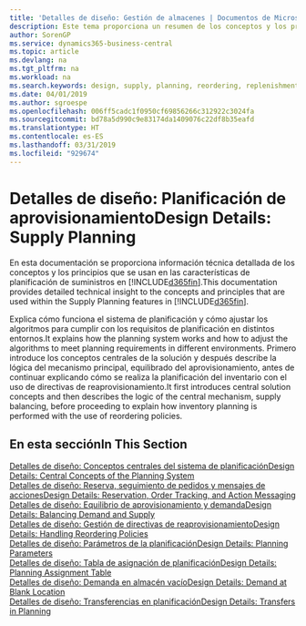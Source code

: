 ```yaml
---
title: 'Detalles de diseño: Gestión de almacenes | Documentos de Microsoft'
description: Este tema proporciona un resumen de los conceptos y los principios que se usan en las características de planificación de suministros en Business Central.
author: SorenGP
ms.service: dynamics365-business-central
ms.topic: article
ms.devlang: na
ms.tgt_pltfrm: na
ms.workload: na
ms.search.keywords: design, supply, planning, reordering, replenishment
ms.date: 04/01/2019
ms.author: sgroespe
ms.openlocfilehash: 006ff5cadc1f0950cf69856266c312922c3024fa
ms.sourcegitcommit: bd78a5d990c9e83174da1409076c22df8b35eafd
ms.translationtype: HT
ms.contentlocale: es-ES
ms.lasthandoff: 03/31/2019
ms.locfileid: "929674"
---
```

# <a name="design-details-supply-planning"></a><span data-ttu-id="3cff2-103">Detalles de diseño: Planificación de aprovisionamiento</span><span class="sxs-lookup"><span data-stu-id="3cff2-103">Design Details: Supply Planning</span></span>
<span data-ttu-id="3cff2-104">En esta documentación se proporciona información técnica detallada de los conceptos y los principios que se usan en las características de planificación de suministros en [!INCLUDE[d365fin](includes/d365fin_md.md)].</span><span class="sxs-lookup"><span data-stu-id="3cff2-104">This documentation provides detailed technical insight to the concepts and principles that are used within the Supply Planning features in [!INCLUDE[d365fin](includes/d365fin_md.md)].</span></span>  

<span data-ttu-id="3cff2-105">Explica cómo funciona el sistema de planificación y cómo ajustar los algoritmos para cumplir con los requisitos de planificación en distintos entornos.</span><span class="sxs-lookup"><span data-stu-id="3cff2-105">It explains how the planning system works and how to adjust the algorithms to meet planning requirements in different environments.</span></span> <span data-ttu-id="3cff2-106">Primero introduce los conceptos centrales de la solución y después describe la lógica del mecanismo principal, equilibrado del aprovisionamiento, antes de continuar explicando cómo se realiza la planificación del inventario con el uso de directivas de reaprovisionamiento.</span><span class="sxs-lookup"><span data-stu-id="3cff2-106">It first introduces central solution concepts and then describes the logic of the central mechanism, supply balancing, before proceeding to explain how inventory planning is performed with the use of reordering policies.</span></span>  

## <a name="in-this-section"></a><span data-ttu-id="3cff2-107">En esta sección</span><span class="sxs-lookup"><span data-stu-id="3cff2-107">In This Section</span></span>  
[<span data-ttu-id="3cff2-108">Detalles de diseño: Conceptos centrales del sistema de planificación</span><span class="sxs-lookup"><span data-stu-id="3cff2-108">Design Details: Central Concepts of the Planning System</span></span>](design-details-central-concepts-of-the-planning-system.md)  
[<span data-ttu-id="3cff2-109">Detalles de diseño: Reserva, seguimiento de pedidos y mensajes de acciones</span><span class="sxs-lookup"><span data-stu-id="3cff2-109">Design Details: Reservation, Order Tracking, and Action Messaging</span></span>](design-details-reservation-order-tracking-and-action-messaging.md)  
[<span data-ttu-id="3cff2-110">Detalles de diseño: Equilibrio de aprovisionamiento y demanda</span><span class="sxs-lookup"><span data-stu-id="3cff2-110">Design Details: Balancing Demand and Supply</span></span>](design-details-balancing-demand-and-supply.md)  
[<span data-ttu-id="3cff2-111">Detalles de diseño: Gestión de directivas de reaprovisionamiento</span><span class="sxs-lookup"><span data-stu-id="3cff2-111">Design Details: Handling Reordering Policies</span></span>](design-details-handling-reordering-policies.md)  
[<span data-ttu-id="3cff2-112">Detalles de diseño: Parámetros de la planificación</span><span class="sxs-lookup"><span data-stu-id="3cff2-112">Design Details: Planning Parameters</span></span>](design-details-planning-parameters.md)  
[<span data-ttu-id="3cff2-113">Detalles de diseño: Tabla de asignación de planificación</span><span class="sxs-lookup"><span data-stu-id="3cff2-113">Design Details: Planning Assignment Table</span></span>](design-details-planning-assignment-table.md)  
[<span data-ttu-id="3cff2-114">Detalles de diseño: Demanda en almacén vacío</span><span class="sxs-lookup"><span data-stu-id="3cff2-114">Design Details: Demand at Blank Location</span></span>](design-details-demand-at-blank-location.md)  
[<span data-ttu-id="3cff2-115">Detalles de diseño: Transferencias en planificación</span><span class="sxs-lookup"><span data-stu-id="3cff2-115">Design Details: Transfers in Planning</span></span>](design-details-transfers-in-planning.md)
